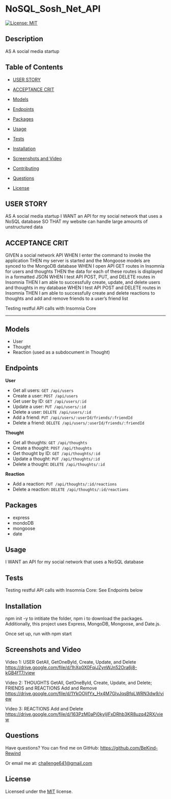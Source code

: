 # NoSQL_Sosh_Net_API

[![License: MIT](https://img.shields.io/badge/License-MIT-yellow.svg)](https://choosealicense.com/licenses/mit/)

## Description
AS A social media startup

## Table of Contents
  - [USER STORY](#user_story)
  - [ACCEPTANCE CRIT](#acceptance_crit)
  - [Models](#models)
  - [Endpoints](#endpoints)
  - [Packages](#packages)
  - [Usage](#usage)
  - [Tests](#tests)
  - [Installation](#installation)
  - [Screenshots and Video](#screenshots_video)
  - [Contributing](#contributing)
  - [Questions](#questions)

  - [License](#license)
      

## USER STORY

AS A social media startup
I WANT an API for my social network that uses a NoSQL database
SO THAT my website can handle large amounts of unstructured data

## ACCEPTANCE CRIT

GIVEN a social network API
WHEN I enter the command to invoke the application
THEN my server is started and the Mongoose models are synced to the MongoDB database
WHEN I open API GET routes in Insomnia for users and thoughts
THEN the data for each of these routes is displayed in a formatted JSON
WHEN I test API POST, PUT, and DELETE routes in Insomnia
THEN I am able to successfully create, update, and delete users and thoughts in my database
WHEN I test API POST and DELETE routes in Insomnia
THEN I am able to successfully create and delete reactions to thoughts and add and remove friends to a user’s friend list


Testing restful API calls with Insomnia Core  

---
## Models
- User
- Thought
- Reaction (used as a subdocument in Thought)

## Endpoints
**User**
- Get all users:        `GET /api/users`
- Create a user:        `POST /api/users`
- Get user by ID:       `GET /api/users/:id`
- Update a user:        `PUT /api/users/:id`
- Delete a user:        `DELETE /api/users/:id`
- Add a friend:         `PUT /api/users/:userId/friends/:friendId`
- Delete a friend:      `DELETE /api/users/:userId/friends/:friendId`

**Thought**
- Get all thoughts:     `GET /api/thoughts`
- Create a thought:     `POST /api/thoughts`
- Get thought by ID:    `GET /api/thoughts/:id`
- Update a thought:     `PUT /api/thoughts/:id`
- Delete a thought:     `DELETE /api/thoughts/:id`

**Reaction**
- Add a reaction:       `PUT /api/thoughts/:id/reactions`
- Delete a reaction:    `DELETE /api/thoughts/:id/reactions`

## Packages
- express
- mondoDB
- mongoose
- date
## Usage
I WANT an API for my social network that uses a NoSQL database
## Tests
Testing restful API calls with Insomnia Core: See Endpoints below

## Installation
npm init -y to intitiate the folder, 
npm i to download the packages. 
Additionally, this project uses Express, MongoDB, Mongoose, and Date.js. 

Once set up, run with npm start

## Screenshots and Video
Video 1: USER GetAll, GetOneById, Create, Update, and Delete
https://drive.google.com/file/d/1hXp0X0FqiJZynWJn52Ora6j8-kGB4fT7/view

Video 2: THOUGHTS GetAll, GetOneById, Create, Update, and Delete; FRIENDS and REACTIONS Add and Remove
https://drive.google.com/file/d/1YkOOIjfYx_Hx4M7GIvJqsBfqLWRN3dw9/view

Video 3: REACTIONS Add and Delete
https://drive.google.com/file/d/163PzM0aPi0kyljlFxDRhb3KR8uzq42RX/view


## Questions

Have questions?
You can find me on GitHub:
https://github.com/BeKind-Rewind

Or email me at:
challenge641@gmail.com


## License

Licensed under the [MIT](https://choosealicense.com/licenses/mit/) license.
    



